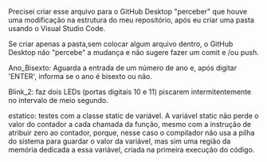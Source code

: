 Precisei criar esse arquivo para o GitHub Desktop "perceber" que houve uma modificação na estrutura do meu repositório, após eu criar uma pasta usando o Visual Studio Code.

Se criar apenas a pasta,sem colocar algum arquivo dentro, o GitHub Desktop não "percebe" a mudança e não sugere fazer um comit e /ou push.

Ano_Bisexto: Aguarda a entrada de um número de ano e, após digitar 'ENTER', informa se o ano é bisexto ou não.

Blink_2: faz dois LEDs (portas digitais 10 e 11) piscarem intermitentemente no intervalo de meio segundo.

estatico: testes com a classe static de variável. A variável static não perde o valor do contador a cada chamada da função, mesmo com a instrução de atribuir zero ao contador, porque, nesse caso o compilador não usa a pilha do sistema para guardar o valor da variável, mas sim uma região da memória dedicada a essa variável, criada na primeira execução do código.
